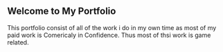 ## Welcome to My Portfolio

This portfolio consist of all of the work i do in my own time as most of my paid work is Comericaly in Confidence.
Thus most of thsi work is game related.

